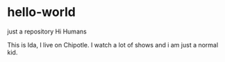 # hello-world
just a repository
Hi Humans


This is Ida, I live on Chipotle. I watch a lot of shows and i am just a normal kid. 
